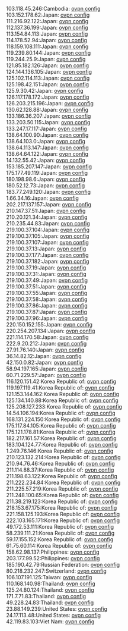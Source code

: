 103.118.45.246:Cambodia: [ovpn config](vpn/103_118_45_246.ovpn)  
103.152.178.62:Japan: [ovpn config](vpn/103_152_178_62.ovpn)  
111.216.92.122:Japan: [ovpn config](vpn/111_216_92_122.ovpn)  
112.137.36.199:Japan: [ovpn config](vpn/112_137_36_199.ovpn)  
113.154.84.113:Japan: [ovpn config](vpn/113_154_84_113.ovpn)  
114.178.52.94:Japan: [ovpn config](vpn/114_178_52_94.ovpn)  
118.159.108.111:Japan: [ovpn config](vpn/118_159_108_111.ovpn)  
119.239.80.144:Japan: [ovpn config](vpn/119_239_80_144.ovpn)  
119.244.25.9:Japan: [ovpn config](vpn/119_244_25_9.ovpn)  
121.85.182.126:Japan: [ovpn config](vpn/121_85_182_126.ovpn)  
124.144.136.105:Japan: [ovpn config](vpn/124_144_136_105.ovpn)  
125.102.114.113:Japan: [ovpn config](vpn/125_102_114_113.ovpn)  
125.198.42.151:Japan: [ovpn config](vpn/125_198_42_151.ovpn)  
125.9.30.42:Japan: [ovpn config](vpn/125_9_30_42.ovpn)  
126.117.178.172:Japan: [ovpn config](vpn/126_117_178_172.ovpn)  
126.203.215.196:Japan: [ovpn config](vpn/126_203_215_196.ovpn)  
130.62.128.88:Japan: [ovpn config](vpn/130_62_128_88.ovpn)  
133.186.36.207:Japan: [ovpn config](vpn/133_186_36_207.ovpn)  
133.203.50.115:Japan: [ovpn config](vpn/133_203_50_115.ovpn)  
133.247.17.117:Japan: [ovpn config](vpn/133_247_17_117.ovpn)  
138.64.100.90:Japan: [ovpn config](vpn/138_64_100_90.ovpn)  
138.64.103.0:Japan: [ovpn config](vpn/138_64_103_0.ovpn)  
138.64.113.147:Japan: [ovpn config](vpn/138_64_113_147.ovpn)  
138.64.64.122:Japan: [ovpn config](vpn/138_64_64_122.ovpn)  
14.132.55.42:Japan: [ovpn config](vpn/14_132_55_42.ovpn)  
153.185.207.147:Japan: [ovpn config](vpn/153_185_207_147.ovpn)  
175.177.49.119:Japan: [ovpn config](vpn/175_177_49_119.ovpn)  
180.198.98.6:Japan: [ovpn config](vpn/180_198_98_6.ovpn)  
180.52.12.73:Japan: [ovpn config](vpn/180_52_12_73.ovpn)  
183.77.249.120:Japan: [ovpn config](vpn/183_77_249_120.ovpn)  
1.66.34.16:Japan: [ovpn config](vpn/1_66_34_16.ovpn)  
202.217.137.157:Japan: [ovpn config](vpn/202_217_137_157.ovpn)  
210.147.37.51:Japan: [ovpn config](vpn/210_147_37_51.ovpn)  
210.20.121.34:Japan: [ovpn config](vpn/210_20_121_34.ovpn)  
210.235.44.83:Japan: [ovpn config](vpn/210_235_44_83.ovpn)  
219.100.37.104:Japan: [ovpn config](vpn/219_100_37_104.ovpn)  
219.100.37.105:Japan: [ovpn config](vpn/219_100_37_105.ovpn)  
219.100.37.107:Japan: [ovpn config](vpn/219_100_37_107.ovpn)  
219.100.37.13:Japan: [ovpn config](vpn/219_100_37_13.ovpn)  
219.100.37.177:Japan: [ovpn config](vpn/219_100_37_177.ovpn)  
219.100.37.182:Japan: [ovpn config](vpn/219_100_37_182.ovpn)  
219.100.37.19:Japan: [ovpn config](vpn/219_100_37_19.ovpn)  
219.100.37.31:Japan: [ovpn config](vpn/219_100_37_31.ovpn)  
219.100.37.49:Japan: [ovpn config](vpn/219_100_37_49.ovpn)  
219.100.37.51:Japan: [ovpn config](vpn/219_100_37_51.ovpn)  
219.100.37.55:Japan: [ovpn config](vpn/219_100_37_55.ovpn)  
219.100.37.58:Japan: [ovpn config](vpn/219_100_37_58.ovpn)  
219.100.37.86:Japan: [ovpn config](vpn/219_100_37_86.ovpn)  
219.100.37.87:Japan: [ovpn config](vpn/219_100_37_87.ovpn)  
219.100.37.96:Japan: [ovpn config](vpn/219_100_37_96.ovpn)  
220.150.152.155:Japan: [ovpn config](vpn/220_150_152_155.ovpn)  
220.254.207.134:Japan: [ovpn config](vpn/220_254_207_134.ovpn)  
221.114.170.58:Japan: [ovpn config](vpn/221_114_170_58.ovpn)  
222.9.20.212:Japan: [ovpn config](vpn/222_9_20_212.ovpn)  
27.91.76.140:Japan: [ovpn config](vpn/27_91_76_140.ovpn)  
36.14.82.12:Japan: [ovpn config](vpn/36_14_82_12.ovpn)  
42.150.0.82:Japan: [ovpn config](vpn/42_150_0_82.ovpn)  
58.94.197.165:Japan: [ovpn config](vpn/58_94_197_165.ovpn)  
60.71.229.57:Japan: [ovpn config](vpn/60_71_229_57.ovpn)  
116.120.151.42:Korea Republic of: [ovpn config](vpn/116_120_151_42.ovpn)  
119.197.119.41:Korea Republic of: [ovpn config](vpn/119_197_119_41.ovpn)  
121.153.144.162:Korea Republic of: [ovpn config](vpn/121_153_144_162.ovpn)  
125.134.140.88:Korea Republic of: [ovpn config](vpn/125_134_140_88.ovpn)  
125.208.127.233:Korea Republic of: [ovpn config](vpn/125_208_127_233.ovpn)  
14.54.106.194:Korea Republic of: [ovpn config](vpn/14_54_106_194.ovpn)  
168.131.224.150:Korea Republic of: [ovpn config](vpn/168_131_224_150.ovpn)  
175.117.84.105:Korea Republic of: [ovpn config](vpn/175_117_84_105.ovpn)  
175.121.178.81:Korea Republic of: [ovpn config](vpn/175_121_178_81.ovpn)  
182.217.161.57:Korea Republic of: [ovpn config](vpn/182_217_161_57.ovpn)  
183.104.124.77:Korea Republic of: [ovpn config](vpn/183_104_124_77.ovpn)  
1.249.76.146:Korea Republic of: [ovpn config](vpn/1_249_76_146.ovpn)  
210.123.132.214:Korea Republic of: [ovpn config](vpn/210_123_132_214.ovpn)  
210.94.76.46:Korea Republic of: [ovpn config](vpn/210_94_76_46.ovpn)  
211.114.88.37:Korea Republic of: [ovpn config](vpn/211_114_88_37.ovpn)  
211.198.63.122:Korea Republic of: [ovpn config](vpn/211_198_63_122.ovpn)  
211.222.234.84:Korea Republic of: [ovpn config](vpn/211_222_234_84.ovpn)  
211.225.57.219:Korea Republic of: [ovpn config](vpn/211_225_57_219.ovpn)  
211.248.100.65:Korea Republic of: [ovpn config](vpn/211_248_100_65.ovpn)  
211.38.219.123:Korea Republic of: [ovpn config](vpn/211_38_219_123.ovpn)  
218.153.67.175:Korea Republic of: [ovpn config](vpn/218_153_67_175.ovpn)  
221.158.125.193:Korea Republic of: [ovpn config](vpn/221_158_125_193.ovpn)  
222.103.165.171:Korea Republic of: [ovpn config](vpn/222_103_165_171.ovpn)  
49.172.53.111:Korea Republic of: [ovpn config](vpn/49_172_53_111.ovpn)  
58.239.111.21:Korea Republic of: [ovpn config](vpn/58_239_111_21.ovpn)  
59.17.155.152:Korea Republic of: [ovpn config](vpn/59_17_155_152.ovpn)  
61.75.60.114:Korea Republic of: [ovpn config](vpn/61_75_60_114.ovpn)  
158.62.98.137:Philippines: [ovpn config](vpn/158_62_98_137.ovpn)  
203.177.99.52:Philippines: [ovpn config](vpn/203_177_99_52.ovpn)  
185.190.42.79:Russian Federation: [ovpn config](vpn/185_190_42_79.ovpn)  
80.218.232.247:Switzerland: [ovpn config](vpn/80_218_232_247.ovpn)  
106.107.191.125:Taiwan: [ovpn config](vpn/106_107_191_125.ovpn)  
110.168.140.98:Thailand: [ovpn config](vpn/110_168_140_98.ovpn)  
125.24.80.124:Thailand: [ovpn config](vpn/125_24_80_124.ovpn)  
171.7.71.83:Thailand: [ovpn config](vpn/171_7_71_83.ovpn)  
49.228.24.83:Thailand: [ovpn config](vpn/49_228_24_83.ovpn)  
23.88.149.239:United States: [ovpn config](vpn/23_88_149_239.ovpn)  
24.17.113.48:United States: [ovpn config](vpn/24_17_113_48.ovpn)  
42.119.83.103:Viet Nam: [ovpn config](vpn/42_119_83_103.ovpn)  
